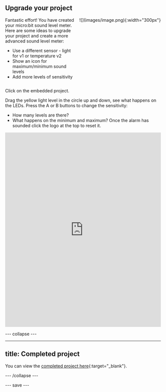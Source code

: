 ## Upgrade your project

<div style="display: flex; flex-wrap: wrap">
<div style="flex-basis: 200px; flex-grow: 1; margin-right: 15px;">
Fantastic effort! You have created your micro:bit sound level meter. Here are some ideas to upgrade your project and create a more advanced sound level meter:

+ Use a different sensor - light for v1 or temperature v2
+ Show an icon for maximum/minimum sound levels
+ Add more levels of sensitivity

</div>
<div>
![](images/image.png){:width="300px"}
</div>
</div>

Click on the embedded project.

Drag the yellow light level in the circle up and down, see what happens on the LEDs. 
Press the A or B buttons to change the sensitivity:
+ How many levels are there?
+ What happens on the minimum and maximum?
Once the alarm has sounded click the logo at the top to reset it.

<div style="position:relative;height:0;padding-bottom:125%;overflow:hidden;"><iframe style="position:absolute;top:0;left:0;width:100%;height:100%;" src="https://makecode.microbit.org/---run?id=S67714-27742-96763-52596" allowfullscreen="allowfullscreen" sandbox="allow-popups allow-forms allow-scripts allow-same-origin" frameborder="0"></iframe></div>

--- collapse ---

---
title: Completed project
---

You can view the [completed project here](https://makecode.microbit.org/_5jHTH7hKrcs7){:target="_blank"}.

--- /collapse ---

--- save ---